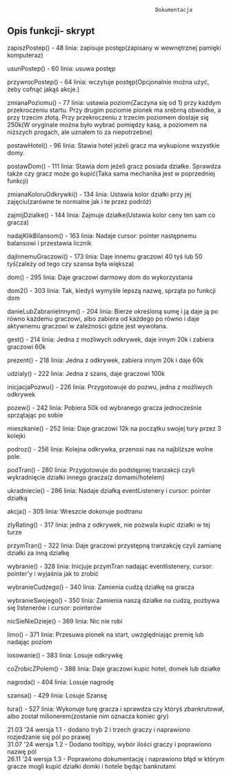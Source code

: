                                                     Dokumentacja
   <h2>Opis funkcji- skrypt</h2>                                                               
<p>zapiszPostep() - 48 linia: zapisuje postęp(zapisany w wewnętrznej pamięki komputeraz)</p>
<p>usunPostep() - 60 linia: usuwa postęp</p>
<p>przywrocPostep() - 64 linia: wczytuje postęp(Opcjonalnie można użyć, żeby cofnąć jakąś akcje.)</p>
<p>zmianaPoziomu() - 77 linia: ustawia poziom(Zaczyna się od 1) przy każdym przekroczeniu startu. Przy drugim poziomie pionek ma srebrną obwódke, a przy trzecim złotą. Przy przekroczeniu z trzecim poziomem dostaje się 250k(W oryginale można było wybrać pomiędzy kasą, a poziomem na niższych progach, ale uznałem to za niepotrzebne)</p>

<p>postawHotel() - 96 linia: Stawia hotel jeżeli gracz ma wykupione wszystkie domy.</p>
<p>postawDom() - 111 linia: Stawia dom jeżeli gracz posiada działke. Sprawdza także czy gracz może go kupić(Taka sama mechanika jest w poprzedniej funkcji)</p>
<p>zmianaKoloruOdkrywki() - 134 linia: Ustawia kolor działki przy jej zajęciu(zarówne te normalne jak i te przez podróż)</p>
<p>zajmijDzialke() - 144 linia: Zajmuje działke(Ustawia kolor ceny ten sam co gracza)</p>

<p>nadajKlikBilansom() - 163 linia: Nadaje cursor: pointer następnemu balansowi i przestawia licznik</p>
<p>dajInnemuGraczowi() - 173 linia: Daje innemu graczowi 40 tyś lub 50 tyś(zależy od tego czy szansa była większa)</p>
<p>dom() - 295 linia: Daje graczowi darmowy dom do wykorzystania</p>

<p>dom2() - 303 linia: Tak, kiedyś wymyśle lepszą nazwę, sprząta po funkcji dom</p>
<p>danieLubZabranieInnym() - 204 linia: Bierze określoną sumę i ją daje ją po równo każdemu graczowi, albo zabiera od każdego po równo i daje aktywnemu graczowi w zależności gdzie jest wywołana.</p>
<p>gest() - 214 linia: Jedna z możliwych odkrywek, daje innym 20k i zabiera graczowi 60k</p>

<p>prezent() - 218 linia: Jedna z odkrywek, zabiera innym 20k i daje 60k</p>
<p>udzialy() - 222 linia: Jedna z szans, daje graczowi 100k</p>
<p>inicjacjaPozwu() - 226 linia: Przygotowuje do pozwu, jedna z możliwych odkrywek</p>
<p>pozew() - 242 linia: Pobiera 50k od wybranego gracza jednocześnie sprzątając po sobie</p>
<p>mieszkanie() - 252 linia: Daje graczowi 12k na początku swojej tury przez 3 kolejki</p>

<p>podroz() - 256 linia: Kolejna odkrywka, przenosi nas na najbliższe wolne pole.</p>
<p>podTran() - 280 linia: Przygotowuje do podstępnej tranzakcji czyli wykradnięcie działki innego gracza(z domami/hotelem)</p>
<p>ukradniecie() - 286 linia: Nadaje działką eventListenery i cursor: pointer działką</p>
<p>akcja() - 305 linia: Wreszcie dokonuje podtranu</p>

<p>zlyRating() - 317 linia: jedna z odkrywek, nie pozwala kupić działki w tej turze</p>
<p>przymTran() - 322 linia: Daje graczowi przystępną tranzakcję czyli zamianę działki za inną działkę</p>
<p>wybranie() - 328 linia: Inicjuje przymTran nadając eventlistenery, cursor: pointer'y i wyjaśnia jak to zrobić</p>
<p>wybranieCudzego() - 340 linia: Zamienia cudzą działkę na gracza</p>

<p>wybranieSwojego() - 350 linia: Zamienia naszą działke na cudzą, pozbywa się listenerów i cursor: pointerów</p>
<p>nicSieNieDzieje() - 369 linia: Nic nie robi</p>
<p>limo() - 371 linia: Przesuwa pionek na start, uwzględniając premię lub nadając poziom</p>
<p>losowanie() - 383 linia: Losuje odkrywkę</p>

<p>coZrobicZPolem() - 388 linia: Daje graczowi kupic hotel, domek lub działke</p>
<p>nagroda() - 404 linia: Losuje nagrodę</p>
<p>szansa() - 429 linia: Losuje Szansę</p>

<p>tura() - 527 linia: Wykonuje turę gracza i sprawdza czy któryś zbankrutował, albo został milionerem(zostanie nim oznacza koniec gry)</p>

21.03 '24 wersja 1.1 - dodano tryb 2 i trzech graczy i naprawiono rozjedżanie się pól po prawej<br>
31.07 '24 wersja 1.2 - Dodano tooltipy, wybór ilości graczy i poprawiono nazwę pól<br>
26.11 '24 wersja 1.3 - Poprawiono dokumentację i naprawiono błąd w którym gracze mogli kupić działki domki i hotele będąc bankrutami
